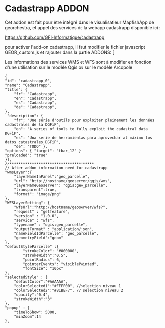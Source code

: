 Cadastrapp ADDON
==============  

Cet addon est fait pour être intégré dans le visualisatieur MapfishApp de georchestra, et appel des services de la webapp cadastrapp disponible ici : 

https://github.com/GFI-Informatique/cadastrapp

pour activer l'add-on cadastrapp, il faut modifier le fichier javascript GEOR_custom.js et rajouter dans la partie ADDONS: [

Les informations des services WMS et WFS sont à modifier en fonction d'une utilisation sur le modèle Qgis ou sur le modèle Arcopole

	{
	"id": "cadastrapp_0", 
	"name": "Cadastrapp", 
	"title": { 
		"fr": "Cadastrapp", 
		"en": "Cadastrapp", 
		"es": "Cadastrapp",
		"de": "Cadastrapp", 
	},
	 "description": { 
		"fr": "Une série d'outils pour exploiter pleinement les données cadastrales de la DGFiP", 
		"en": "A series of tools to fully exploit the cadastral data DGFiP", 
		"es": "Una serie de herramientas para aprovechar al máximo los datos catastrales DGFiP",
		"de": "TODO" },
	"options": { "target": "tbar_12" },
	"preloaded": "true"
	}],
    //**************************************
	// After addon information need for cadastrapp 
	"wmsLayer":{
		"layerNameInPanel":"geo_parcelle",
		"url": "http://hostname/geoserver/qgis/wms",
		"layerNameGeoserver": "qgis:geo_parcelle",
		"transparent":true,
		"format": "image/png"
	},
	"WFSLayerSetting": {
		"wfsUrl":"http://hostname/geoserver/wfs?",
		"request" : "getfeature",
		"version" : "1.0.0",
		"service" : "wfs",
		"typename" : "qgis:geo_parcelle",
		"outputFormat" : "application/json",
		"nameFieldIdParcelle": "geo_parcelle",
		"geometryField":"geom"
	},
	"defautStyleParcelle" :{
            "strokeColor": "#000000",
			"strokeWidth":"0.5",
            "pointRadius": 6,
			"pointerEvents": "visiblePainted",
			"fontSize": "10px" 
	},
	"selectedStyle" : {
		"defautColor":"#AAAAAA",
		"colorSelected1":"#FFFF00", //selection niveau 1
		"colorSelected2":"#81BEF7", // selection niveau 2
		"opacity":"0.4",
		"strokeWidth":"3"
	},
	"popup" : {
		"timeToShow": 5000,
		"minZoom":14
	},